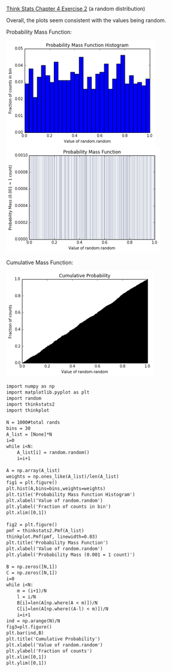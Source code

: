 [Think Stats Chapter 4 Exercise 2](http://greenteapress.com/thinkstats2/html/thinkstats2005.html#toc41) (a random distribution)

Overall, the plots seem consistent with the values being random.

Probability Mass Function:

![Image of Histogram](https://raw.githubusercontent.com/WDUpdegraff/dsp/master/histogram%20pmf.png)
![Image of PMF](https://raw.githubusercontent.com/WDUpdegraff/dsp/master/pmf.png)

Cumulative Mass Function:

![Image of CMF](https://raw.githubusercontent.com/WDUpdegraff/dsp/master/cumulative.png)

```
import numpy as np
import matplotlib.pyplot as plt
import random
import thinkstats2
import thinkplot

N = 1000#total rands
bins = 30
A_list = [None]*N
i=0
while i<N:
    A_list[i] = random.random()
    i=i+1

A = np.array(A_list)
weights = np.ones_like(A_list)/len(A_list)
fig1 = plt.figure()
plt.hist(A,bins=bins,weights=weights)
plt.title('Probability Mass Function Histogram')
plt.xlabel('Value of random.random')
plt.ylabel('Fraction of counts in bin')
plt.xlim([0,1])

fig2 = plt.figure()
pmf = thinkstats2.Pmf(A_list)
thinkplot.Pmf(pmf, linewidth=0.03)
plt.title('Probability Mass Function')
plt.xlabel('Value of random.random')
plt.ylabel('Probability Mass (0.001 = 1 count)')

B = np.zeros([N,1])
C = np.zeros([N,1])
i=0
while i<N:
    m = (i+1)/N
    l = i/N
    B[i]=len(A[np.where(A < m)])/N
    C[i]=len(A[np.where((A-l) < m)])/N
    i=i+1
ind = np.arange(N)/N
fig3=plt.figure()
plt.bar(ind,B)
plt.title('Cumulative Probability')
plt.xlabel('Value of random.random')
plt.ylabel('Fraction of counts')
plt.xlim([0,1])
plt.ylim([0,1])
```
